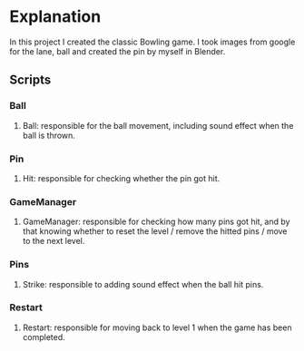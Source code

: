 # Explanation
In this project I created the classic Bowling game.
I took images from google for the lane, ball and created the pin by myself in Blender.
## Scripts
### Ball
1. Ball: responsible for the ball movement, including sound effect when the ball is thrown.

### Pin
1. Hit: responsible for checking whether the pin got hit.

### GameManager
1. GameManager: responsible for checking how many pins got hit, and by that knowing whether to reset the level / remove the hitted pins / move to the next level.

### Pins
1. Strike: responsible to adding sound effect when the ball hit pins.

### Restart
1. Restart: responsible for moving back to level 1 when the game has been completed.
